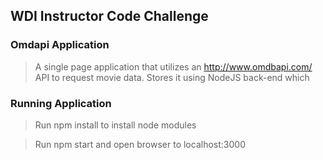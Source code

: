 ## WDI Instructor Code Challenge

### Omdapi Application 

> A single page application that utilizes an http://www.omdbapi.com/ API to request movie data. 
> Stores it using NodeJS back-end which

### Running Application

> Run npm install to install node modules

> Run npm start and open browser to localhost:3000